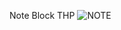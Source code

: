 Note Block THP 
![NOTE](https://user-images.githubusercontent.com/29848785/130422979-10a7f902-8d04-4eac-9ec7-612d9bc8fda0.png)

